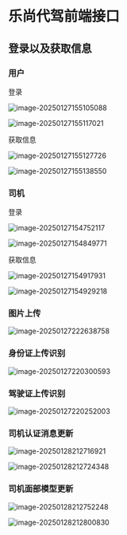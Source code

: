 # 乐尚代驾前端接口

## 登录以及获取信息

### 用户

登录

![image-20250127155105088](https://s2.loli.net/2025/01/27/FwqZmBh2uVGlyvW.png)

![image-20250127155117021](https://s2.loli.net/2025/01/27/YavsCAz5IZlBJcF.png)

获取信息

![image-20250127155127726](https://s2.loli.net/2025/01/27/LS7mH1APXxcrGNu.png)

![image-20250127155138550](https://s2.loli.net/2025/01/27/BvyHx5Au8e7FwJk.png)

### 司机

登录

![image-20250127154752117](https://s2.loli.net/2025/01/27/jLSUxycPYFnt7li.png)

![image-20250127154849771](https://s2.loli.net/2025/01/27/ea9iLkHm5xlo6MJ.png)

获取信息

![image-20250127154917931](https://s2.loli.net/2025/01/27/8GDAMqLZapjY1vI.png)

![image-20250127154929218](https://s2.loli.net/2025/01/27/QnultW1riV84DwS.png)

### 图片上传

![image-20250127222638758](https://s2.loli.net/2025/01/27/jndORNEG5r7DvK6.png)

### 身份证上传识别

![image-20250127220300593](https://s2.loli.net/2025/01/27/PpW9gMvSERCzwUT.png)

### 驾驶证上传识别

![image-20250127220252003](https://s2.loli.net/2025/01/27/de95Wy26wtFiMsN.png)

### 司机认证消息更新

![image-20250128212716921](https://s2.loli.net/2025/01/28/9GMoFEpC8bPSRDf.png)

![image-20250128212724348](https://s2.loli.net/2025/01/28/lQq4DGeOEgPFI6i.png)

### 司机面部模型更新

![image-20250128212752248](https://s2.loli.net/2025/01/28/5LGBkHhyE7lInZT.png)

![image-20250128212800830](https://s2.loli.net/2025/01/28/ERu2bS5hF4VOo1c.png)

